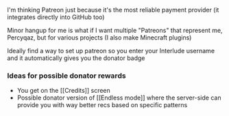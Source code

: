 I'm thinking Patreon just because it's the most reliable payment provider (it integrates directly into GitHub too)

Minor hangup for me is what if I want multiple "Patreons" that represent me, Percyqaz, but for various projects (I also make Minecraft plugins)

Ideally find a way to set up patreon so you enter your Interlude username and it automatically gives you the donator badge

### Ideas for possible donator rewards
- You get on the [[Credits]] screen
- Possible donator version of [[Endless mode]] where the server-side can provide you with way better recs based on specific patterns